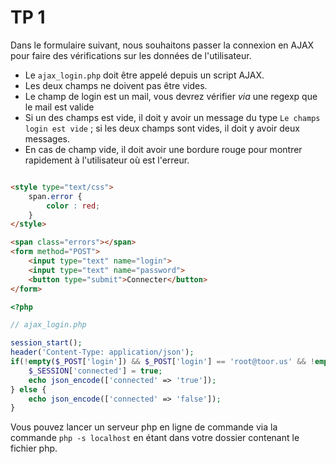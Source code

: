 # TP 1 

Dans le formulaire suivant, nous souhaitons passer la connexion en AJAX pour faire des vérifications sur les données de l'utilisateur. 


* Le `ajax_login.php` doit être appelé depuis un script AJAX.
* Les deux champs ne doivent pas être vides.
* Le champ de login est un mail, vous devrez vérifier _via_ une regexp que le mail est valide
* Si un des champs est vide, il doit y avoir un message du type `Le champs login est vide` ; si les deux champs sont vides, il doit y avoir deux messages. 
* En cas de champ vide, il doit avoir une bordure rouge pour montrer rapidement à l'utilisateur où est l'erreur. 



```html 

<style type="text/css">
	span.error {
		color : red;
	}
</style>

<span class="errors"></span>
<form method="POST">
	<input type="text" name="login">
	<input type="text" name="password">
	<button type="submit">Connecter</button>
</form>
```


```php
<?php

// ajax_login.php

session_start(); 
header('Content-Type: application/json');
if(!empty($_POST['login']) && $_POST['login'] == 'root@toor.us' && !empty($_POST['password']) && $_POST['password'] == 'toor'){
	$_SESSION['connected'] = true; 
	echo json_encode(['connected' => 'true']);
} else {
	echo json_encode(['connected' => 'false']);
}

```

Vous pouvez lancer un serveur php en ligne de commande via la commande `php -s localhost` en étant dans votre dossier contenant le fichier php. 
